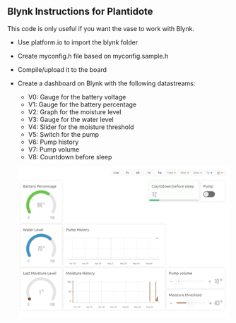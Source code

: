 ## Blynk Instructions for Plantidote

This code is only useful if you want the vase to work with Blynk.

- Use platform.io to import the blynk folder
- Create myconfig.h file based on myconfig.sample.h
- Compile/upload it to the board
- Create a dashboard on Blynk with the following datastreams:
  - V0: Gauge for the battery voltage
  - V1: Gauge for the battery percentage
  - V2: Graph for the moisture level
  - V3: Gauge for the water level
  - V4: Slider for the moisture threshold
  - V5: Switch for the pump
  - V6: Pump history
  - V7: Pump volume
  - V8: Countdown before sleep

  ![](../images/presentation/blynk-widget.png)

